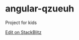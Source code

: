 # angular-qzueuh

Project for kids

[Edit on StackBlitz](https://stackblitz.com/edit/angular-qzueuh)
